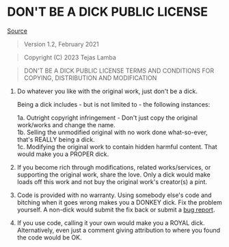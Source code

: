 # DON'T BE A DICK PUBLIC LICENSE

[Source](https://github.com/philsturgeon/dbad)

> Version 1.2, February 2021

> Copyright (C) 2023 Tejas Lamba

> DON'T BE A DICK PUBLIC LICENSE
> TERMS AND CONDITIONS FOR COPYING, DISTRIBUTION AND MODIFICATION

1.  Do whatever you like with the original work, just don't be a dick.

    Being a dick includes - but is not limited to - the following instances:

    1a. Outright copyright infringement - Don't just copy the original work/works and change the name.  
     1b. Selling the unmodified original with no work done what-so-ever, that's REALLY being a dick.  
     1c. Modifying the original work to contain hidden harmful content. That would make you a PROPER dick.

2.  If you become rich through modifications, related works/services, or supporting the original work,
    share the love. Only a dick would make loads off this work and not buy the original work's
    creator(s) a pint.

3.  Code is provided with no warranty. Using somebody else's code and bitching when it goes wrong makes
    you a DONKEY dick. Fix the problem yourself. A non-dick would submit the fix back or submit a [bug report](https://github.com/The-Rainbow-Studios/Chatopia/issues).

4.  If you use code, calling it your own would make you a ROYAL dick. Alternatively, even just a comment giving attribution to where you found the code would be OK.
